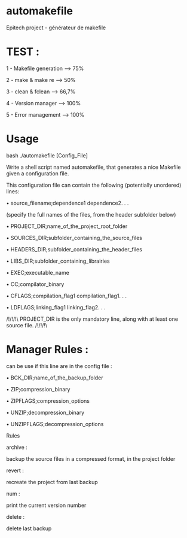 # automakefile
Epitech project - générateur de makefile

# TEST :

1 - Makefile generation --> 75%

2 - make & make re --> 50%

3 - clean & fclean --> 66,7%

4 - Version manager --> 100%

5 - Error management --> 100%

# Usage
bash ./automakefile [Config_File]

Write a shell script named automakefile, that generates a nice Makefile given a configuration file.

This configuration file can contain the following (potentially unordered) lines:

• source_filename;dependence1 dependence2. . .

(specify the full names of the files, from the header subfolder below)

• PROJECT_DIR;name_of_the_project_root_folder

• SOURCES_DIR;subfolder_containing_the_source_files

• HEADERS_DIR;subfolder_containing_the_header_files

• LIBS_DIR;subfolder_containing_librairies

• EXEC;executable_name

• CC;compilator_binary

• CFLAGS;compilation_flag1 compilation_flag1. . .

• LDFLAGS;linking_flag1 linking_flag2. . .

 /!\/!\/!\ PROJECT_DIR is the only mandatory line, along with at least one source file. /!\/!\/!\

# Manager Rules :
can be use if this line are in the config file :

• BCK_DIR;name_of_the_backup_folder

• ZIP;compression_binary

• ZIPFLAGS;compression_options

• UNZIP;decompression_binary

• UNZIPFLAGS;decompression_options 

Rules

archive :

backup the source files in a compressed format, in the project folder

revert :

recreate the project from last backup

num :

print the current version number

delete :

delete last backup

